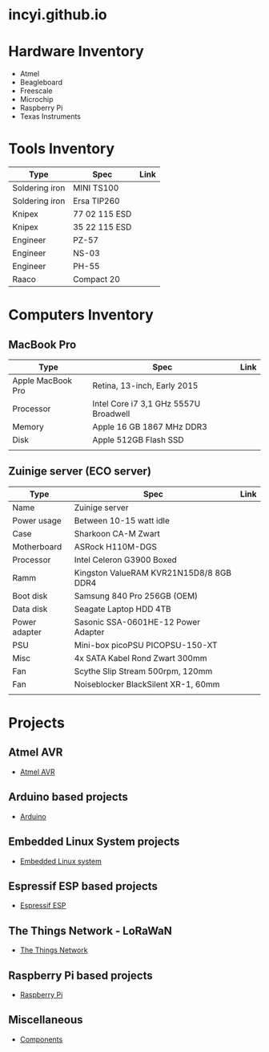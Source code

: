 # incyi.github.io

# Hardware Inventory

- Atmel
- Beagleboard
- Freescale
- Microchip
- Raspberry Pi
- Texas Instruments

# Tools Inventory

Type | Spec | Link
--- | --- | ---
Soldering iron | MINI TS100 |
Soldering iron | Ersa TIP260 |
Knipex | 77 02 115 ESD |
Knipex | 35 22 115 ESD |
Engineer | PZ-57 |
Engineer | NS-03 |
Engineer | PH-55 |
Raaco | Compact 20 |

# Computers Inventory

## MacBook Pro

Type | Spec | Link
--- | --- | ---
Apple MacBook Pro | Retina, 13-inch, Early 2015 |
Processor | Intel Core i7 3,1 GHz 5557U Broadwell |
Memory | Apple 16 GB 1867 MHz DDR3 |
Disk | Apple 512GB Flash SSD |
|||

## Zuinige server (ECO server)

Type | Spec | Link
--- | --- | ---
Name | Zuinige server |
Power usage | Between 10-15 watt idle |
Case | Sharkoon CA-M Zwart |
Motherboard | ASRock H110M-DGS |
Processor | Intel Celeron G3900 Boxed |
Ramm | Kingston ValueRAM KVR21N15D8/8 8GB DDR4 |
Boot disk | Samsung 840 Pro 256GB (OEM) |
Data disk | Seagate Laptop HDD 4TB |
Power adapter | Sasonic SSA-0601HE-12 Power Adapter |
PSU | Mini-box picoPSU PICOPSU-150-XT |
Misc | 4x SATA Kabel Rond Zwart 300mm |
Fan | Scythe Slip Stream 500rpm, 120mm |
Fan | Noiseblocker BlackSilent XR-1, 60mm |
|||


# Projects

## Atmel AVR

* [Atmel AVR](https://github.com/incyi/atmel-avr-playground)

## Arduino based projects

* [Arduino](https://github.com/incyi/arduino-playground)

## Embedded Linux System projects

* [Embedded Linux system](https://github.com/incyi/Embedded-Linux-System)

## Espressif ESP based projects

* [Espressif ESP](https://github.com/incyi/esp-playground)

## The Things Network - LoRaWaN

* [The Things Network](https://github.com/incyi/ttn-playground)

## Raspberry Pi based projects

* [Raspberry Pi](https://github.com/incyi/rpi-playground)

## Miscellaneous

* [Components](https://github.com/incyi/components-lib)

